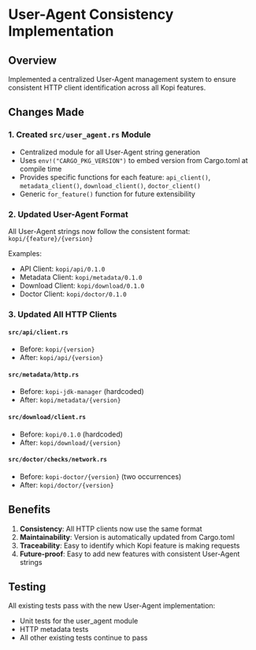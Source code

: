 # User-Agent Consistency Implementation

## Overview

Implemented a centralized User-Agent management system to ensure consistent HTTP client identification across all Kopi features.

## Changes Made

### 1. Created `src/user_agent.rs` Module
- Centralized module for all User-Agent string generation
- Uses `env!("CARGO_PKG_VERSION")` to embed version from Cargo.toml at compile time
- Provides specific functions for each feature: `api_client()`, `metadata_client()`, `download_client()`, `doctor_client()`
- Generic `for_feature()` function for future extensibility

### 2. Updated User-Agent Format
All User-Agent strings now follow the consistent format: `kopi/{feature}/{version}`

Examples:
- API Client: `kopi/api/0.1.0`
- Metadata Client: `kopi/metadata/0.1.0`
- Download Client: `kopi/download/0.1.0`
- Doctor Client: `kopi/doctor/0.1.0`

### 3. Updated All HTTP Clients

#### `src/api/client.rs`
- Before: `kopi/{version}`
- After: `kopi/api/{version}`

#### `src/metadata/http.rs`
- Before: `kopi-jdk-manager` (hardcoded)
- After: `kopi/metadata/{version}`

#### `src/download/client.rs`
- Before: `kopi/0.1.0` (hardcoded)
- After: `kopi/download/{version}`

#### `src/doctor/checks/network.rs`
- Before: `kopi-doctor/{version}` (two occurrences)
- After: `kopi/doctor/{version}`

## Benefits

1. **Consistency**: All HTTP clients now use the same format
2. **Maintainability**: Version is automatically updated from Cargo.toml
3. **Traceability**: Easy to identify which Kopi feature is making requests
4. **Future-proof**: Easy to add new features with consistent User-Agent strings

## Testing

All existing tests pass with the new User-Agent implementation:
- Unit tests for the user_agent module
- HTTP metadata tests
- All other existing tests continue to pass